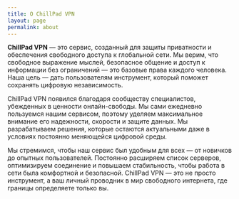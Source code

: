 ```yaml
---
title: О ChillPad VPN
layout: page
permalink: about
---
```

**ChillPad VPN** — это сервис, созданный для защиты приватности и обеспечения свободного доступа к глобальной сети. Мы верим, что свободное выражение мыслей, безопасное общение и доступ к информации без ограничений — это базовые права каждого человека. Наша цель — дать пользователям инструмент, который поможет сохранять цифровую независимость.

ChillPad VPN появился благодаря сообществу специалистов, убежденных в ценности онлайн-свободы. Мы сами ежедневно пользуемся нашим сервисом, поэтому уделяем максимальное внимание его надежности, скорости и защите данных. Мы разрабатываем решения, которые остаются актуальными даже в условиях постоянно меняющейся цифровой среды.

Мы стремимся, чтобы наш сервис был удобным для всех — от новичков до опытных пользователей. Постоянно расширяем список серверов, оптимизируем соединение и повышаем стабильность, чтобы работа в сети была комфортной и безопасной. ChillPad VPN — это не просто инструмент, а ваш личный проводник в мир свободного интернета, где границы определяете только вы.
